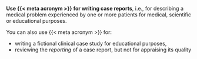 **Use {{< meta acronym >}} for writing case reports**, i.e., for describing a medical problem experienced by one or more patients for medical, scientific or educational purposes.

You can also use {{< meta acronym >}} for:

* writing a fictional clinical case study for educational purposes,
* reviewing the _reporting_ of a case report, but not for appraising its quality
